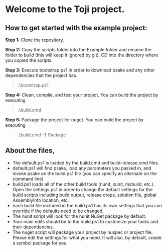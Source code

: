 Welcome to the Toji project.
=============================

## How to get started with the example project:
**Step 1:** Clone the repository.

**Step 2:** Copy the scripts folder into the Example folder and rename the folder to build (this will keep it ignored by git). CD into the directory where you copied the scripts.

**Step 3:** Execute bootstrap.ps1 in order to download psake and any other dependencies that the project has.
> .\bootstrap.ps1

**Step 4:** Clean, compile, and test your project. You can build the project by executing 
> .\build.cmd

**Step 5:** Package the project for nuget. You can build the project by executing 
> .\build.cmd -T Package

## About the files, 
* The default.ps1 is loaded by the build.cmd and build-release.cmd files.
* default.ps1 will find psake, load any parameters you passed in, and invoke psake on the build.ps1 file (you can specify an alternate on the command line)
* build.ps1 loads all of the other build tools (nunit, xunit, msbuild, etc.). Open the settings.ps1 in order to change the default settings for the build scripts including build output, release drops, solution file, global AssemblyInfo location, etc.
* each build file included in the build.ps1 has its own settings that you can override if the defaults need to be changed.
* The nunit script will look for the nunit NuGet package by default.
* Your main edits should be to the build.ps1 to customize your tasks and their dependencies.
* The nuget script will package your project by nuspec or project file. Please edit the settings for what you need. It will also, by default, create a symbol package for you.